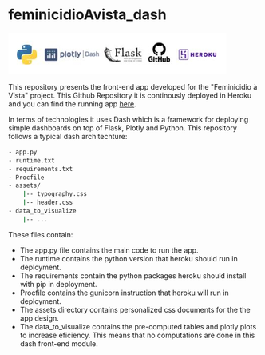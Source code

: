 # feminicidioAvista_dash
![icons](https://github.com/paulafortuna/images/blob/main/icons.jpg)

This repository presents the front-end app developed for the "Feminicidio à Vista" project.
This Github Repository it is continously deployed in Heroku and you can find the running app [here]( https://feminicidioavista.herokuapp.com/).

In terms of technologies it uses Dash which is a framework for deploying simple dashboards on top of Flask, Plotly and Python. This repository follows a typical dash architechture:


```bash
- app.py
- runtime.txt
- requirements.txt
- Procfile
- assets/
    |-- typography.css
    |-- header.css
- data_to_visualize
    |-- ... 
```
 
 These files contain:
 - The app.py file contains the main code to run the app.
 - The runtime contains the python version that heroku should run in deployment.
 - The requirements contain the python packages heroku should install with pip in deployment.
 - Procfile contains the gunicorn instruction that heroku will run in deployment.
 - The assets directory contains personalized css documents for the the app design.
 - The data_to_visualize contains the pre-computed tables and plotly plots to increase eficiency. This means that no computations are done in this dash front-end module.
